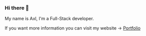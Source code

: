 

### Hi there 👋
My name is Axl, I'm a Full-Stack developer.

If you want more information you can visit my website -> <a href='https://snthz.com/'>Portfolio</a>

 
 

